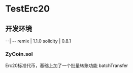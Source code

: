# TestErc20

## 开发环境

--| --
remix | 1.1.0
solidity | 0.8.1

### ZyCoin.sol

Erc20标准代币，基础上加了一个批量转账功能 batchTransfer
